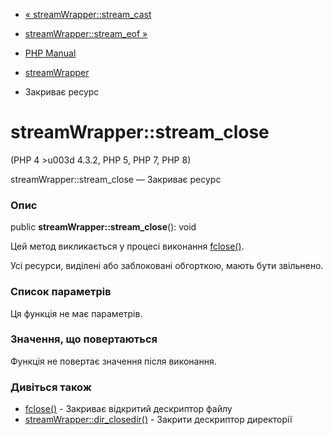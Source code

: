 - [« streamWrapper::stream_cast](streamwrapper.stream-cast.md)
- [streamWrapper::stream_eof »](streamwrapper.stream-eof.md)

- [PHP Manual](index.md)
- [streamWrapper](class.streamwrapper.md)
- Закриває ресурс

# streamWrapper::stream_close

(PHP 4 \>u003d 4.3.2, PHP 5, PHP 7, PHP 8)

streamWrapper::stream_close — Закриває ресурс

### Опис

public **streamWrapper::stream_close**(): void

Цей метод викликається у процесі виконання
[fclose()](function.fclose.md).

Усі ресурси, виділені або заблоковані обгорткою, мають бути
звільнено.

### Список параметрів

Ця функція не має параметрів.

### Значення, що повертаються

Функція не повертає значення після виконання.

### Дивіться також

- [fclose()](function.fclose.md) - Закриває відкритий дескриптор
файлу
- [streamWrapper::dir_closedir()](streamwrapper.dir-closedir.md) -
Закрити дескриптор директорії
